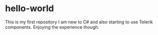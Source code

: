 # hello-world
This is my first repository
I am new to C# and also starting to use Telerik components. Enjoying the experience though.
